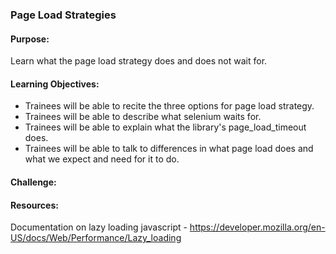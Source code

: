 ### Page Load Strategies

#### Purpose:
Learn what the page load strategy does and does not wait for.

#### Learning Objectives:

- Trainees will be able to recite the three options for page load strategy.
- Trainees will be able to describe what selenium waits for.
- Trainees will be able to explain what the library's page_load_timeout does.
- Trainees will be able to talk to differences in what page load does and what we expect and
  need for it to do.

#### Challenge:

#### Resources:

Documentation on lazy loading javascript - https://developer.mozilla.org/en-US/docs/Web/Performance/Lazy_loading